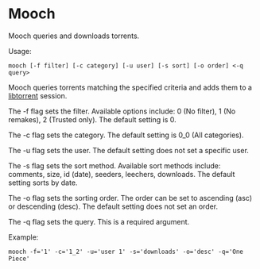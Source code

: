 # Mooch

Mooch queries and downloads torrents.

Usage:

    mooch [-f filter] [-c category] [-u user] [-s sort] [-o order] <-q query>

Mooch queries torrents matching the specified criteria and adds them to a
[libtorrent](https://www.libtorrent.org/index.html) session.

The -f flag sets the filter. Available options include: 0 (No filter),
1 (No remakes), 2 (Trusted only). The default setting is 0.

The -c flag sets the category. The default setting is
0_0 (All categories).

The -u flag sets the user. The default setting does not set a specific
user.

The -s flag sets the sort method. Available sort methods include:
comments, size, id (date), seeders, leechers, downloads. The default
setting sorts by date.

The -o flag sets the sorting order. The order can be set to
ascending (asc) or descending (desc). The default setting does not set
an order.

The -q flag sets the query. This is a required argument.

Example:

    mooch -f='1' -c='1_2' -u='user 1' -s='downloads' -o='desc' -q='One Piece'
